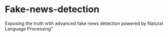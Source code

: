 # Fake-news-detection
Exposing the truth with advanced fake news detection powered by Natural Language Processing"
